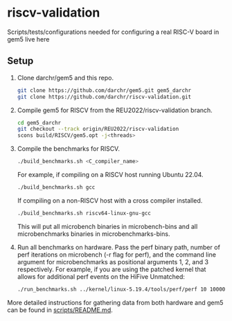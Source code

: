 # riscv-validation
Scripts/tests/configurations needed for configuring a real RISC-V board in gem5 live here

## Setup
1. Clone darchr/gem5 and this repo.
    ```sh
    git clone https://github.com/darchr/gem5.git gem5_darchr
    git clone https://github.com/darchr/riscv-validation.git
    ```

2. Compile gem5 for RISCV from the REU2022/riscv-validation branch.
    ```sh
    cd gem5_darchr
    git checkout --track origin/REU2022/riscv-validation
    scons build/RISCV/gem5.opt -j<threads>
    ```

3. Compile the benchmarks for RISCV.
    ```sh
    ./build_benchmarks.sh <C_compiler_name>
    ```
    For example, if compiling on a RISCV host running Ubuntu 22.04.
    ```sh
    ./build_benchmarks.sh gcc
    ```
    If compiling on a non-RISCV host with a cross compiler installed.
    ```sh
    ./build_benchmarks.sh riscv64-linux-gnu-gcc
    ```
    This will put all microbench binaries in microbench-bins and all
    microbenchmarks binaries in microbenchmarks-bins.

4. Run all benchmarks on hardware. Pass the perf binary path, number of perf
iterations on microbench (-r flag for perf), and the command line argument for
microbenchmarks as positional arguments 1, 2, and 3 respectively. For example,
if you are using the patched kernel that allows for additional perf events
on the HiFive Unmatched:
    ```sh
    ./run_benchmarks.sh ../kernel/linux-5.19.4/tools/perf/perf 10 1000000000
    ```

More detailed instructions for gathering data from both hardware and gem5
can be found in [scripts/README.md](scripts/README.md).